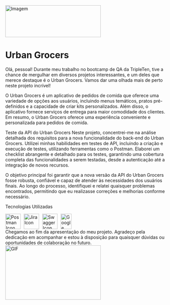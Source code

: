 <img src="https://i.imgur.com/ydMn5Ny.jpg" alt="Imagem" width="300" height="100">
<h1>Urban Grocers</h1>
Olá, pessoal! Durante meu trabalho no bootcamp de QA da TripleTen, tive a chance de mergulhar em diversos projetos interessantes, e um deles que merece destaque é o Urban Grocers. Vamos dar uma olhada mais de perto neste projeto incrível!

O Urban Grocers é um aplicativo de pedidos de comida que oferece uma variedade de opções aos usuários, incluindo menus temáticos, pratos pré-definidos e a capacidade de criar kits personalizados. Além disso, o aplicativo fornece serviços de entrega para maior comodidade dos clientes. Em resumo, o Urban Grocers oferece uma experiência conveniente e personalizada para pedidos de comida.

Teste da API do Urban Grocers
Neste projeto, concentrei-me na análise detalhada dos requisitos para a nova funcionalidade do back-end do Urban Grocers. Utilizei minhas habilidades em testes de API, incluindo a criação e execução de testes, utilizando ferramentas como o Postman. Elaborei um checklist abrangente e detalhado para os testes, garantindo uma cobertura completa das funcionalidades a serem testadas, desde a autenticação até a integração de novos recursos.

O objetivo principal foi garantir que a nova versão da API do Urban Grocers fosse robusta, confiável e capaz de atender às necessidades dos usuários finais. Ao longo do processo, identifiquei e relatei quaisquer problemas encontrados, permitindo que eu realizasse correções e melhorias conforme necessário.

Tecnologias Utilizadas
<div style="display: flex; flex-wrap: wrap; gap: 10px;">
  <a href="https://www.getpostman.com/" target="_blank">
    <img src="https://cdn.jsdelivr.net/gh/devicons/devicon@latest/icons/postman/postman-original.svg" alt="Postman Icon" width="48" height="48" title="Visit Postman website">
  </a>
  <a href="https://www.atlassian.com/software/jira" target="_blank">
    <img src="https://cdn.jsdelivr.net/gh/devicons/devicon@latest/icons/jira/jira-original.svg" alt="Jira Icon" width="48" height="48" title="Visit Jira website">
  </a>
  <a href="https://swagger.io/" target="_blank">
    <img src="https://cdn.jsdelivr.net/gh/devicons/devicon@latest/icons/swagger/swagger-original.svg" alt="Swagger Icon" width="48" height="48" title="Visit Swagger website">
  </a>
  <img src="https://seeklogo.com/images/G/google-sheets-logo-D2A35FF8A4-seeklogo.com.png" alt="Google Sheets Logo" height="48" width="34" />
</div>
Chegamos ao fim da apresentação do meu projeto. Agradeço pela dedicação em acompanhar e estou à disposição para quaisquer dúvidas ou oportunidades de colaboração no futuro.

<img src="https://media.giphy.com/media/v1.Y2lkPTc5MGI3NjExYWpnbWpoaWlmazRkMWxmeXp0aTN5dTJkaDdqMHZycGlibmN3bDF2OSZlcD12MV9pbnRlcm5naWZfYnlfaWQmY3Q9Zw/WIWsTIhLULMQCmkO0G/giphy.gif" alt="GIF" width="300" height="170" />
